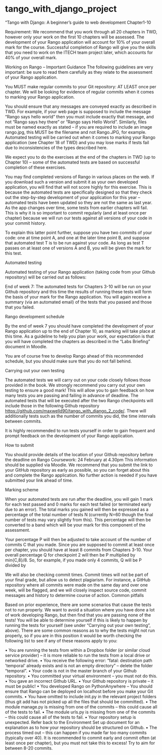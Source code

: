 # tango_with_django_project

“Tango with Django: A beginner’s guide to web development Chapter1-10

Requirement: We recommend that you work through all 20 chapters in TWD, however only your work on the first 10 chapters will be assessed. The development of your Rango application will account for 10% of your overall mark for the course. Successful completion of Rango will give you the skills that you need to work on the ITECH team project later, which accounts for 40% of your overall mark.

Working on Rango – Important Guidance The following guidelines are very important: be sure to read them carefully as they relate to the assessment of your Rango application.

You MUST make regular commits to your Git repository: AT LEAST once per chapter. We will be looking for evidence of regular commits when it comes to marking your Rango application.

You should ensure that any messages are conveyed exactly as described in TWD. For example, if your web page is supposed to include the message “Rango says hello world” then you must include exactly that message, and not “Rango says hey there” or “Rango says Hello World”. Similarly, files must be named exactly as stated – if you are required to include an image rango.jpg, this MUST be the filename and not Rango.JPG, for example. Automated testing will be carried out when it comes to marking your Rango application (see Chapter 18 of TWD) and you may lose marks if tests fail due to inconsistencies of the types described here.

We expect you to do the exercises at the end of the chapters in TWD (up to Chapter 10) – some of the automated tests are based on successful completion of these exercises.

You may find completed versions of Rango in various places on the web. If you download such a version and submit it as your own developed application, you will find that will not score highly for this exercise. This is because the automated tests are specifically designed so that they check out the step-by-step development of your application for this year – automated tests have been updated so they are not the same as last year. As the app changes over time, some tests from earlier chapters will fail. This is why it is so important to commit regularly (and at least once per chapter) because we will run our tests against all versions of your code in your commit history.

To explain this latter point further, suppose you have two commits of your code: one at time point A, and one at the later time point B, and suppose that automated test T is to be run against your code. As long as test T passes on at least one of versions A and B, you will be given the mark for this test.

Automated testing

Automated testing of your Rango application (taking code from your Github repository) will be carried out as follows:

End of week 7: The automated tests for Chapters 3-10 will be run on your Github repository and this time the results of running these tests will form the basis of your mark for the Rango application. You will again receive a summary (via an automated email) of the tests that you passed and those that you failed.

Rango development schedule

By the end of week 7 you should have completed the development of your Rango application up to the end of Chapter 10, as marking will take place at this time. As a guideline to help you plan your work, our expectation is that you will have completed the chapters as described in the “Labs Briefing” document in Moodle.

You are of course free to develop Rango ahead of this recommended schedule, but you should make sure that you do not fall behind.

Carrying out your own testing

The automated tests we will carry out on your code closely follows those provided in the book. We strongly recommend you carry out your own testing to ensure a good mark! This will allow you to gain feedback on how many tests you are passing and failing in advance of deadline. The automated tests that will be executed after the two Rango checkpoints will include those in the following Github repository https://github.com/maxwelld90/tango_with_django_2_code/. There will additionally tests such as the number of commits you did, the time intervals between commits.

It is highly recommended to run tests yourself in order to gain frequent and prompt feedback on the development of your Rango application.

How to submit

You should provide details of the location of your Github repository before the deadline on Rango Coursework: 24 February at 4.30pm This information should be supplied via Moodle. We recommend that you submit the link to your GitHub repository as early as possible, so you can forget about this and complete the Rango application. No further action is needed if you have submitted your link ahead of time.

Marking scheme

When your automated tests are run after the deadline, you will gain 1 mark for each test passed and 0 marks for each test failed (or terminated early due to an error). The total marks you gained will then be expressed as a percentage of the total number of tests N (currently N=60 though the final number of tests may vary slightly from this). This percentage will then be converted to a band which will be your mark for this component of the assessment.

Your percentage P will then be adjusted to take account of the number of commits C that you made. Since you are supposed to commit at least once per chapter, you should have at least 8 commits from Chapters 3-10. Your overall percentage Q for checkpoint 2 will then be P multiplied by min{C,8}/8. So, for example, if you made only 4 commits, Q will be P divided by

We will also be checking commit times. Commit times will not be part of your final grade, but allow us to detect plagiarism. For instance, a GitHub repository where all commits were made on the same day and over one week, will be flagged, and we will closely inspect source code, commit messages and history to determine course of action.
Common pitfalls

Based on prior experience, there are some scenarios that cause the tests not to run properly. We want to avoid a situation where you have done a lot of work developing Rango, but then find that you are passing none of the tests! You will be able to determine yourself if this is likely to happen by running the tests for yourself (see under “Carrying out your own testing”, above). There are some common reasons as to why the tests might not run properly, so if you are in this position it would be worth checking the following list to see if any of these reasons apply to you:

• You are running the tests from within a Dropbox folder (or similar cloud service provider) – it is more reliable to run the tests from a local drive or networked drive. • You receive the following error: “fatal: destination path 'temporal' already exists and is not an empty directory” – delete the folder “temporal”. • Your code is not in the master branch of your Github repository. • You committed your virtual environment – you must not do this. • You gave an incorrect Github URL. • Your Github repository is private – it must be public! • You developed Rango on PythonAnywhere – You should ensure that Rango can be deployed on localhost before you make your Git commits. • You have omitted to include init.py in the relevant project folders (thus git add has not picked up all the files that should be committed). • The module manage.py is missing from one of the commits – this could cause all of the tests to fail. • The module urls.py is missing from one of the commits – this could cause all of the tests to fail. • Your repository setup is unexpected. Refer back to the Environment Set up document for an explanation as to how your repository should be structured on Github. • The process timed out – this can happen if you made far too many commits (typically over 40). It is recommended to commit early and commit often (at least once per chapter), but you must not take this to excess! Try to aim for between 8-20 commits.
 

